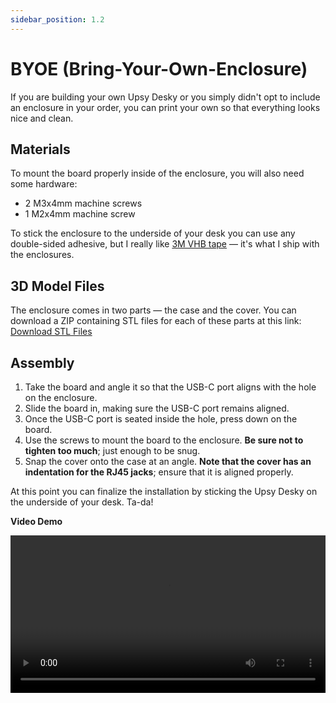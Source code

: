 ```yaml
---
sidebar_position: 1.2
---
```


# BYOE (Bring-Your-Own-Enclosure)

If you are building your own Upsy Desky or you simply didn't opt to include an enclosure in your order, you can print your own so that everything looks nice and clean.

## Materials

To mount the board properly inside of the enclosure, you will also need some hardware:

- 2 M3x4mm machine screws
- 1 M2x4mm machine screw

To stick the enclosure to the underside of your desk you can use any double-sided adhesive, but I really like [3M VHB tape](https://www.amazon.com/3M-Scotch-5952-VHB-Tape/dp/B01BT0A6MG) &mdash; it's what I ship with the enclosures.

## 3D Model Files

The enclosure comes in two parts &mdash; the case and the cover. You can download a ZIP containing STL files for each of these parts at this link: [Download STL Files](./enclosure.zip)

## Assembly

1. Take the board and angle it so that the USB-C port aligns with the hole on the enclosure.
2. Slide the board in, making sure the USB-C port remains aligned.
3. Once the USB-C port is seated inside the hole, press down on the board.
4. Use the screws to mount the board to the enclosure. **Be sure not to tighten too much**; just enough to be snug.
5. Snap the cover onto the case at an angle. **Note that the cover has an indentation for the RJ45 jacks**; ensure that it is aligned properly.

At this point you can finalize the installation by sticking the Upsy Desky on the underside of your desk. Ta-da!

**Video Demo**

<video src="/enclosure_demo.mp4" controls width="100%" />